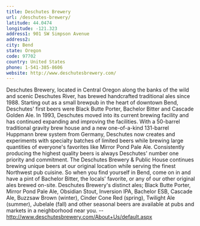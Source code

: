 ```yaml
---
title: Deschutes Brewery
url: /deschutes-brewery/
latitude: 44.0474
longitude: -121.323
address1: 901 SW Simpson Avenue
address2: 
city: Bend
state: Oregon
code: 97702
country: United States
phone: 1-541-385-8606
website: http://www.deschutesbrewery.com/
---
```

Deschutes Brewery, located in Central Oregon along the banks of the wild and scenic Deschutes River, has brewed handcrafted traditional ales since 1988.  Starting out as a small brewpub in the heart of downtown Bend, Deschutes' first beers were Black Butte Porter, Bachelor Bitter and Cascade Golden Ale. In 1993, Deschutes moved into its current brewing facility and has continued expanding and improving the facilities.  With a 50-barrel traditional gravity brew house and a new one-of-a-kind 131-barrel Huppmann brew system from Germany, Deschutes now creates and experiments with specialty batches of limited beers while brewing large quantities of everyone's favorites like Mirror Pond Pale Ale.  Consistently producing the highest quality beers is always Deschutes' number one priority and commitment. The Deschutes Brewery & Public House continues brewing unique beers at our original location while serving the finest Northwest pub cuisine.  So when you find yourself in Bend, come on in and have a pint of Bachelor Bitter, the locals' favorite, or any of our other original ales brewed on-site. Deschutes Brewery's distinct ales; Black Butte Porter, Mirror Pond Pale Ale, Obsidian Stout, Inversion IPA, Bachelor ESB, Cascade Ale, Buzzsaw Brown (winter), Cinder Cone Red (spring), Twilight Ale (summer), Jubelale (fall) and other seasonal beers are available at pubs and markets in a neighborhood near you. --http://www.deschutesbrewery.com/About+Us/default.aspx

